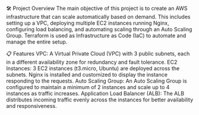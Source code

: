 🛠️ Project Overview
The main objective of this project is to create an AWS infrastructure that can scale automatically based on demand. This includes setting up a VPC, deploying multiple EC2 instances running Nginx, configuring load balancing, and automating scaling through an Auto Scaling Group. Terraform is used as Infrastructure as Code (IaC) to automate and manage the entire setup.

📋 Features
VPC: A Virtual Private Cloud (VPC) with 3 public subnets, each in a different availability zone for redundancy and fault tolerance.
EC2 Instances: 3 EC2 instances (t3.micro, Ubuntu) are deployed across the subnets. Nginx is installed and customized to display the instance responding to the requests.
Auto Scaling Group: An Auto Scaling Group is configured to maintain a minimum of 2 instances and scale up to 4 instances as traffic increases.
Application Load Balancer (ALB): The ALB distributes incoming traffic evenly across the instances for better availability and responsiveness.
